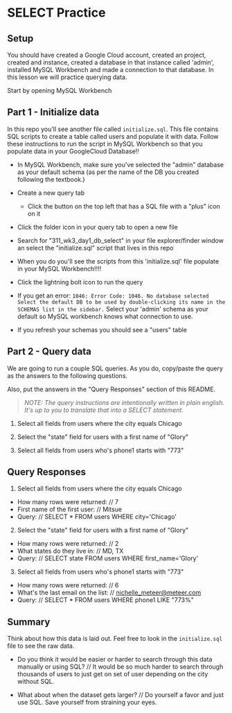 # SELECT Practice

## Setup

You should have created a Google Cloud account, created an project, created and instance, created a database in that instance called 'admin', installed MySQL Workbench and made a connection to that database. In this lesson we will practice querying data.

Start by opening MySQL Workbench

## Part 1 - Initialize data

In this repo you'll see another file called `initialize.sql`. This file contains SQL scripts to create a table called users and populate it with data. Follow these instructions to run the script in MySQL Workbench so that you populate data in your GoogleCloud Database!!

* In MySQL Workbench, make sure you've selected the "admin" database as your default schema (as per the name of the DB you created following the textbook.)

* Create a new query tab
  * Click the button on the top left that has a SQL file with a "plus" icon on it

* Click the folder icon in your query tab to open a new file

* Search for "311_wk3_day1_db_select" in your file explorer/finder window an select the "initialize.sql" script that lives in this repo

* When you do you'll see the scripts from this 'initialize.sql' file populate in your MySQL Workbench!!!!

* Click the lightning bolt icon to run the query

* If you get an error: `1046: Error Code: 1046. No database selected Select the default DB to be used by double-clicking its name in the SCHEMAS list in the sidebar.` Select your 'admin' schema as your default so MySQL workbench knows what connection to use.

* If you refresh your schemas you should see a "users" table

## Part 2 - Query data

We are going to run a couple SQL queries. As you do, copy/paste the query as the answers to the following questions.

Also, put the answers in the "Query Responses" section of this README.

> *NOTE: The query instructions are intentionally written in plain english. It's up to you to translate that into a SELECT statement.*

1. Select all fields from users where the city equals Chicago

2. Select the "state" field for users with a first name of "Glory"

3. Select all fields from users who's phone1 starts with "773"

## Query Responses

1. Select all fields from users where the city equals Chicago
  * How many rows were returned: // 7
  * First name of the first user: // Mitsue 
  * Query: // SELECT * FROM users WHERE  city='Chicago'

2.  Select the "state" field for users with a first name of "Glory"
  * How many rows were returned: // 2
  * What states do they live in: // MD, TX
  * Query: // SELECT state FROM users WHERE  first_name='Glory'

3. Select all fields from users who's phone1 starts with "773"
  * How many rows were returned: // 6
  * What's the last email on the list:  // nichelle_meteer@meteer.com
  * Query: // SELECT * FROM users WHERE phone1 LIKE "773%"

## Summary

Think about how this data is laid out. Feel free to look in the `initialize.sql` file to see the raw data.

* Do you think it would be easier or harder to search through this data manually or using SQL?
// It would be so much harder to search through thousands of users to just get on set of user depending on the city without SQL.

* What about when the dataset gets larger?
  // Do yourself a favor and just use SQL. Save yourself from straining your eyes.
